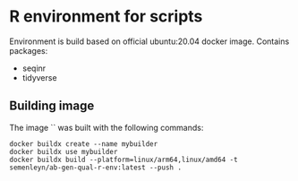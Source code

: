 # R environment for scripts

Environment is build based on official ubuntu:20.04 docker image.
Contains packages:

- seqinr
- tidyverse

## Building image

The image `` was built with the following commands:

```
docker buildx create --name mybuilder
docker buildx use mybuilder
docker buildx build --platform=linux/arm64,linux/amd64 -t semenleyn/ab-gen-qual-r-env:latest --push .
```